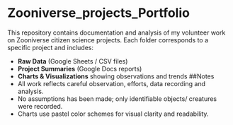 # Zooniverse_projects_Portfolio
This repository contains documentation and analysis of my volunteer work on Zooniverse citizen science projects. Each folder corresponds to a specific project and includes:

- **Raw Data** (Google Sheets / CSV files)
- **Project Summaries** (Google Docs reports)
- **Charts & Visualizations** showing observations and trends
##Notes
- All work reflects careful observation, efforts, data recording and analysis.
- No assumptions has been made; only identifiable objects/ creatures were recorded.
- Charts use pastel color schemes for visual clarity and readability. 

